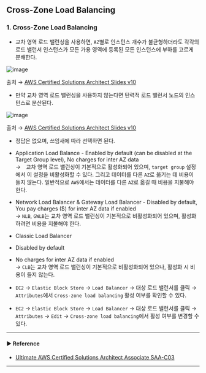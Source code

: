 ## Cross-Zone Load Balancing
### 1. Cross-Zone Load Balancing
- 교차 영역 로드 밸런싱을 사용하면, `AZ`별로 인스턴스 개수가 불균형하더라도 각각의 로드 밸런서 인스턴스가 모든 가용 영역에 등록된 모든 인스턴스에 부하를 고르게 분배한다.

![image](https://user-images.githubusercontent.com/97398071/233821505-84c4104b-d4f0-41d6-a640-0489372f2d39.png)

출처 → [AWS Certified Solutions Architect Slides v10](https://courses.datacumulus.com/downloads/certified-solutions-architect-pn9/)

- 만약 교차 영역 로드 밸런싱을 사용하지 않는다면 탄력적 로드 밸런서 노드의 인스턴스로 분산된다.

![image](https://user-images.githubusercontent.com/97398071/233821513-d7c8c271-5875-4261-be73-0d20ad91cb44.png)

출처 → [AWS Certified Solutions Architect Slides v10](https://courses.datacumulus.com/downloads/certified-solutions-architect-pn9/)

- 정답은 없으며, 쓰임새에 따라 선택하면 된다.

- Application Load Balance - Enabled by default (can be disabled at the Target Group level), No charges for inter AZ data  
→　교차 영역 로드 밸런싱이 기본적으로 활성화되어 있으며, `target group` 설정에서 이 설정을 비활성화할 수 있다.
그리고 데이터를 다른 `AZ`로 옮기는 데 비용이 들지 않는다. 일반적으로 `AWS`에서는 데이터를 다른 `AZ`로 옮길 때 비용을 지불해야 한다.

- Network Load Balancer & Gateway Load Balancer - Disabled by default, You pay charges ($) for inter AZ data if enabled  
→ `NLB`, `GWLB`는 교차 영역 로드 밸런싱이 기본적으로 비활성화되어 있으며, 활성화하려면 비용을 지불해야 한다.

- Classic Load Balancer 
- Disabled by default 
- No charges for inter AZ data if enabled  
→ `CLB`는 교차 영역 로드 밸런싱이 기본적으로 비활성화되어 있으나, 활성화 시 비용이 들지 않는다.

- `EC2` → `Elastic Block Store` → `Load Balancer` → 대상 로드 밸런서를 클릭 → `Attributes`에서 `Cross-zone load balancing` 활성 여부를 확인할 수 있다.

- `EC2` → `Elastic Block Store` → `Load Balancer` → 대상 로드 밸런서를 클릭 → `Attributes` → `Edit` → `Cross-zone load balancing`에서 활성 여부를 변경할 수 있다.

---
#### ▶ Reference
- [Ultimate AWS Certified Solutions Architect Associate SAA-C03](https://www.udemy.com/course/aws-certified-solutions-architect-associate-saa-c03/)
---
